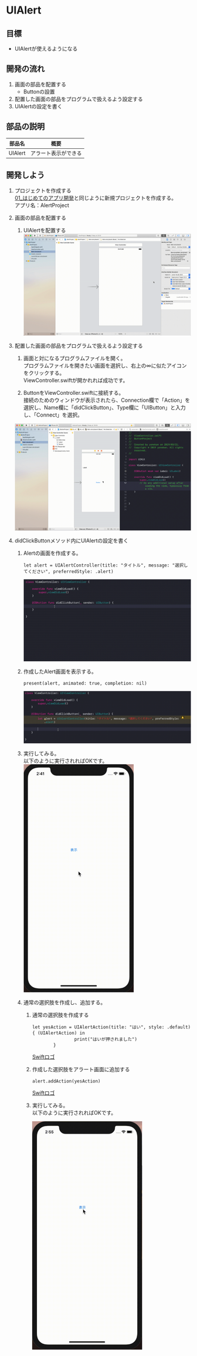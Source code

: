 # UIAlert

## 目標
- UIAlertが使えるようになる

## 開発の流れ

1. 画面の部品を配置する
	- Buttonの設置
2. 配置した画面の部品をプログラムで扱えるよう設定する
3. UIAlertの設定を書く

## 部品の説明

|部品名|概要|
|---|---|
| UIAlert |アラート表示ができる|

## 開発しよう

1. プロジェクトを作成する  
	[01_はじめてのアプリ開発](../s01_はじめてのアプリ開発.md)と同じように新規プロジェクトを作成する。  
	アプリ名：AlertProject
	
2. 画面の部品を配置する
	1. UIAlertを配置する
	![Swiftロゴ](./img/place_alert_button.gif)

3. 配置した画面の部品をプログラムで扱えるよう設定する
	1. 画面と対になるプログラムファイルを開く。  
		プログラムファイルを開きたい画面を選択し、右上の∞に似たアイコンをクリックする。  
		ViewController.swiftが開かれれば成功です。

	2. ButtonをViewController.swiftに接続する。  
	接続のためのウィンドウが表示されたら、Connection欄で「Action」を選択し、Name欄に「didClickButton」、Type欄に「UIButton」と入力し、「Connect」を選択。

	![Swiftロゴ](./img/connect_button.gif)

4. didClickButtonメソッド内にUIAlertの設定を書く
	1. Alertの画面を作成する。

		```
		let alert = UIAlertController(title: "タイトル", message: "選択してください", preferredStyle: .alert)
		```

		![Swiftロゴ](./img/alert_logic_1.gif)

	2. 作成したAlert画面を表示する。

		```
		present(alert, animated: true, completion: nil)
		```

		![Swiftロゴ](./img/alert_logic_2.gif)

	3. 実行してみる。  
		以下のように実行されればOKです。  
		<img src="./img/AlertProject_1.gif" width="300px">
	
	4. 通常の選択肢を作成し、追加する。

		1. 通常の選択肢を作成する

			```
			let yesAction = UIAlertAction(title: "はい", style: .default) { (UIAlertAction) in
							print("はいが押されました")
					}
			```

			[Swiftロゴ](./img/create_yes_action.gif)

		2. 作成した選択肢をアラート画面に追加する

			```
			alert.addAction(yesAction)
			```

			[Swiftロゴ](./img/add_yes_action.gif)

		3. 実行してみる。  
			以下のように実行されればOKです。  

			<img src="./img/AlertProject_2.gif" width="300px">
			